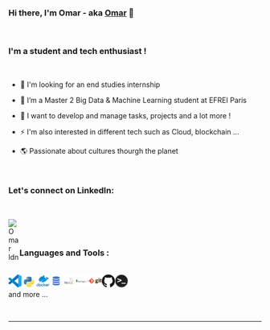### **Hi there, I'm Omar - aka [Omar][linkedin]** 👋 
<br/>

### **I'm a student and tech enthusiast !**
<br/>

- 🔭 I'm looking for an end studies internship
  
- 🌱 I’m a Master 2 Big Data & Machine Learning student at EFREI Paris
  
- 🥅 I want to develop and manage tasks, projects and a lot more !
  
- ⚡ I'm also interested in different tech such as Cloud, blockchain ...
  
- 🌎 Passionate about cultures thourgh the planet


<br>

### **Let's connect on LinkedIn**:
<br/>

[<img align="left" alt="Omar ldn" width="22px" src="https://cdn.jsdelivr.net/npm/simple-icons@v3/icons/linkedin.svg" />][linkedin]

<br/>
<br/>

### **Languages and Tools** :
<br/>
<img align="left" alt="Visual Studio Code" width="26px" src="https://raw.githubusercontent.com/github/explore/80688e429a7d4ef2fca1e82350fe8e3517d3494d/topics/visual-studio-code/visual-studio-code.png" />
<!-- <br/> -->

<img align="left" alt="Python" width="30px" src="https://raw.githubusercontent.com/github/explore/80688e429a7d4ef2fca1e82350fe8e3517d3494d/topics/python/python.png">
<!-- <br/> -->

<img align="left" alt="Docker" width="26px" src="https://raw.githubusercontent.com/github/explore/80688e429a7d4ef2fca1e82350fe8e3517d3494d/topics/docker/docker.png" />
<!-- <br> -->
<img align="left" alt="SQL" width="26px" src="https://raw.githubusercontent.com/github/explore/80688e429a7d4ef2fca1e82350fe8e3517d3494d/topics/sql/sql.png" />
<!-- <br/> -->
<img align="left" alt="MySQL" width="26px" src="https://raw.githubusercontent.com/github/explore/80688e429a7d4ef2fca1e82350fe8e3517d3494d/topics/mysql/mysql.png" />
<!-- <br/> -->
<img align="left" alt="MongoDB" width="26px" src="https://raw.githubusercontent.com/github/explore/80688e429a7d4ef2fca1e82350fe8e3517d3494d/topics/mongodb/mongodb.png" />
<!-- <br/> -->
<img align="left" alt="Git" width="26px" src="https://raw.githubusercontent.com/github/explore/80688e429a7d4ef2fca1e82350fe8e3517d3494d/topics/git/git.png" />
<!-- <br/> -->
<img align="left" alt="GitHub" width="26px" src="https://raw.githubusercontent.com/github/explore/78df643247d429f6cc873026c0622819ad797942/topics/github/github.png" />
<!-- <br/> -->
<img align="left" alt="Terminal" width="26px" src="https://raw.githubusercontent.com/github/explore/80688e429a7d4ef2fca1e82350fe8e3517d3494d/topics/terminal/terminal.png" />
<br/>
<p> and more ... <p>
<br/>

---

[linkedin]: https://www.linkedin.com/in/omar-allouache/
